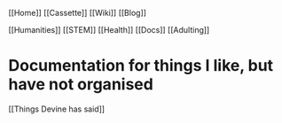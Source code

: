 [[Home]]
[[Cassette]]
[[Wiki]]
[[Blog]]

[[Humanities]]
[[STEM]]
[[Health]]
[[Docs]]
[[Adulting]]

# Documentation for things I like, but have not organised

[[Things Devine has said]]
